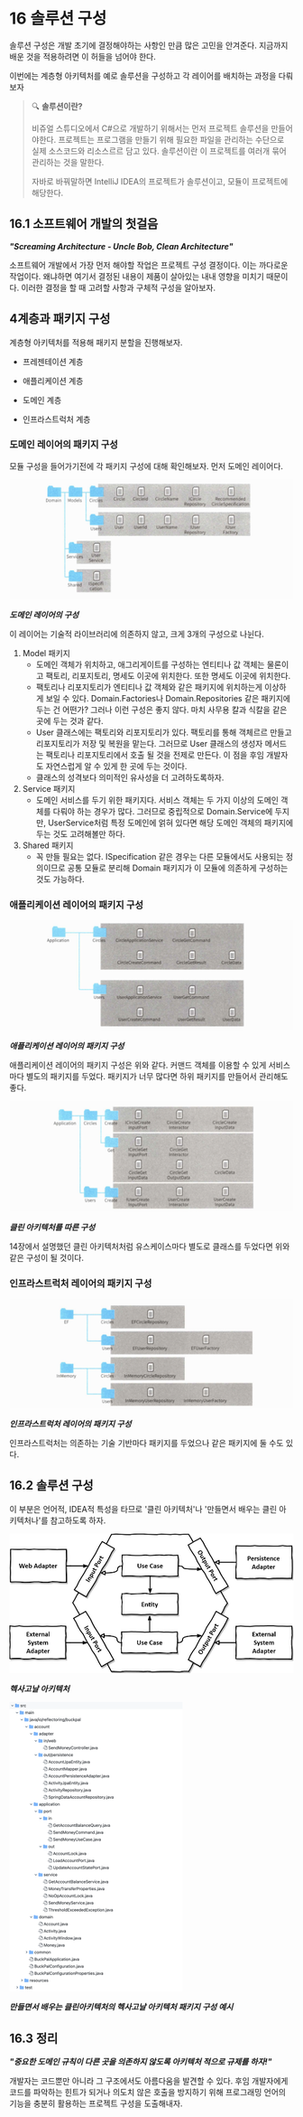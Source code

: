 # 16 솔루션 구성

솔루션 구성은 개발 초기에 결정해야하는 사항인 만큼 많은 고민을 안겨준다. 지금까지 배운 것을 적용하려면 이 허들을 넘어야 한다.

이번에는 계층형 아키텍처를 예로 솔루션을 구성하고 각 레이어를 배치하는 과정을 다뤄보자

> 🔍 **솔루션이란?**
>
> 비쥬얼 스튜디오에서 C#으로 개발하기 위해서는 먼저 프로젝트 솔루션을 만들어야한다. 프로젝트는 프로그램을 만들기 위해 필요한 파일을 관리하는 수단으로 실제 소스코드와 리소스르르 담고 있다. 솔루션이란 이 프로젝트를 여러개 묶어 관리하는 것을 말한다.
>
> 자바로 바꿔말하면 IntelliJ IDEA의 프로젝트가 솔루션이고, 모듈이 프로젝트에 해당한다.



## 16.1 소프트웨어 개발의 첫걸음

***"Screaming Architecture - Uncle Bob, Clean Architecture"***

소프트웨어 개발에서 가장 먼저 해야할 작업은 프로젝트 구성 결정이다. 이는 까다로운 작업이다. 왜냐하면 여기서 결정된 내용이 제품이 살아있는 내내 영향을 미치기 때문이다. 이러한 결정을 할 때 고려할 사항과 구체적 구성을 알아보자.



## **4계층과 패키지 구성**

계층형 아키텍처를 적용해 패키지 분할을 진행해보자.

- 프레젠테이션 계층

- 애플리케이션 계층
- 도메인 계층
- 인프라스트럭처 계층



### 도메인 레이어의 패키지 구성

모듈 구성을 들어가기전에 각 패키지 구성에 대해 확인해보자. 먼저 도메인 레이어다.

![image-20220217182041812](images/image-20220217182041812.png)

***도메인 레이어의 구성***

이 레이어는 기술적 라이브러리에 의존하지 않고, 크게 3개의 구성으로 나뉜다.

1. Model 패키지
   - 도메인 객체가 위치하고, 애그리게이트를 구성하는 엔티티나 값 객체는 물론이고 팩토리, 리포지토리, 명세도 이곳에 위치한다. 또한 명세도 이곳에 위치한다.
   - 팩토리나 리포지토리가 엔티티나 값 객체와 같은 패키지에 위치하는게 이상하게 보일 수 있다. Domain.Factories나 Domain.Repositories 같은 패키지에 두는 건 어떤가? 그러나 이런 구성은 좋지 않다. 마치 사무용 칼과 식칼을 같은 곳에 두는 것과 같다. 
   - User 클래스에는 팩토리와 리포지토리가 있다. 팩토리를 통해 객체르르 만들고 리포지토리가 저장 및 복원을 맡는다. 그러므로 User 클래스의 생성자 메서드는 팩토리나 리포지토리에서 호출 될 것을 전제로 만든다. 이 점을 후임 개발자도 자연스럽게 알 수 있게 한 곳에 두는 것이다. 
   - 클래스의 성격보다 의미적인 유사성을 더 고려하도록하자.
2. Service 패키지
   - 도메인 서비스를 두기 위한 패키지다. 서비스 객체는 두 가지 이상의 도메인 객체를 다뤄야 하는 경우가 많다. 그러므로 중립적으로 Domain.Service에 두지만, UserService처럼 특정 도메인에 얽혀 있다면 해당 도메인 객체의 패키지에 두는 것도 고려해볼만 하다.
3. Shared 패키지
   - 꼭 만들 필요는 없다. ISpecification 같은 경우는 다른 모듈에서도 사용되는 정의이므로 공통 모듈로 분리해 Domain 패키지가 이 모듈에 의존하게 구성하는 것도 가능하다.



### 애플리케이션 레이어의 패키지 구성

![image-20220217182101116](images/image-20220217182101116.png)

***애플리케이션 레이어의 패키지 구성***

애플리케이션 레이어의 패키지 구성은 위와 같다. 커맨드 객체를 이용할 수 있게 서비스마다 별도의 패키지를 두었다. 패키지가 너무 많다면 하위 패키지를 만들어서 관리해도 좋다.



![image-20220217182123101](images/image-20220217182123101.png)

***클린 아키텍처를 따른 구성***

14장에서 설명했던 클린 아키텍처처럼 유스케이스마다 별도로 클래스를 두었다면 위와 같은 구성이 될 것이다.



### 인프라스트럭처 레이어의 패키지 구성

![image-20220217182135969](images/image-20220217182135969.png)

***인프라스트럭처 레이어의 패키지 구성***

인프라스트럭처는 의존하는 기술 기반마다 패키지를 두었으나 같은 패키지에 둘 수도 있다.



## 16.2 솔루션 구성

이 부분은 언어적, IDEA적 특성을 타므로 '클린 아키텍처'나 '만들면서 배우는 클린 아키텍처나'를 참고하도록 하자.

![img](images/0*ZLsBFNIzUPKU-9Mp.png)

***헥사고날 아키텍처***



<img src="images/image-20220217184925559.png" alt="image-20220217184925559" style="zoom: 50%;" />

***만들면서 배우는 클린아키텍처의 헥사고날 아키텍처 패키지 구성 예시***



## 16.3 정리

***"중요한 도메인 규칙이 다른 곳을 의존하지 않도록 아키텍처 적으로 규제를 하자!"***

개발자는 코드뿐만 아니라 그 구조에서도 아름다움을 발견할 수 있다. 후임 개발자에게 코드를 파악하는 힌트가 되거나 의도치 않은 호출을 방지하기 위해 프로그래밍 언어의 기능을 충분히 활용하는 프로젝트 구성을 도출해내자.